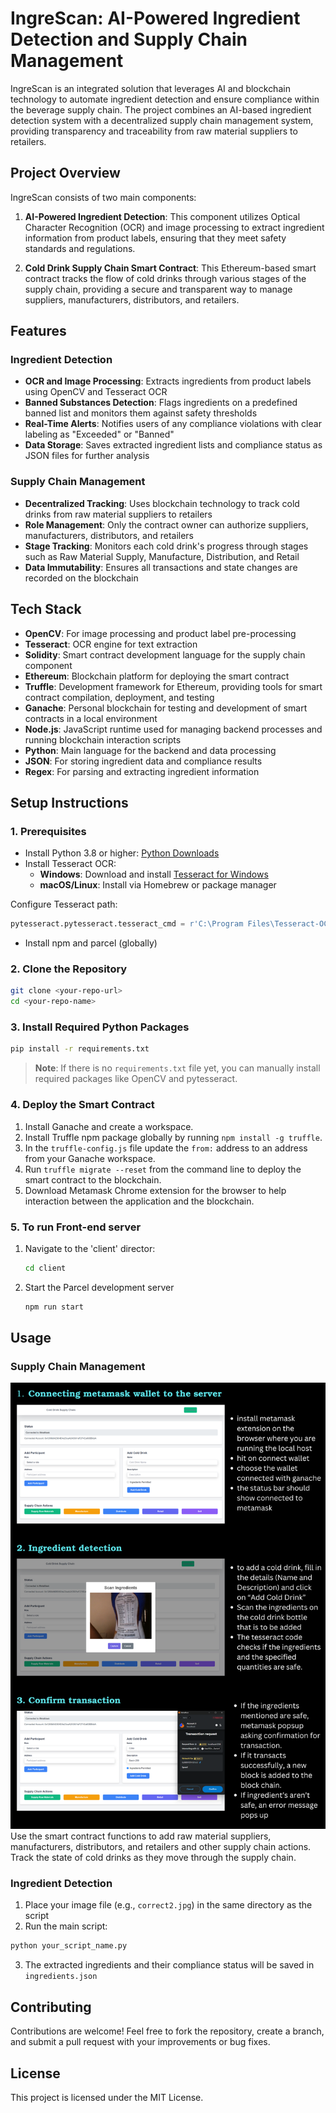 # IngreScan: AI-Powered Ingredient Detection and Supply Chain Management

IngreScan is an integrated solution that leverages AI and blockchain technology to automate ingredient detection and ensure compliance within the beverage supply chain. The project combines an AI-based ingredient detection system with a decentralized supply chain management system, providing transparency and traceability from raw material suppliers to retailers.

## Project Overview

IngreScan consists of two main components:

1. **AI-Powered Ingredient Detection**: This component utilizes Optical Character Recognition (OCR) and image processing to extract ingredient information from product labels, ensuring that they meet safety standards and regulations.

2. **Cold Drink Supply Chain Smart Contract**: This Ethereum-based smart contract tracks the flow of cold drinks through various stages of the supply chain, providing a secure and transparent way to manage suppliers, manufacturers, distributors, and retailers.

## Features

### Ingredient Detection
- **OCR and Image Processing**: Extracts ingredients from product labels using OpenCV and Tesseract OCR
- **Banned Substances Detection**: Flags ingredients on a predefined banned list and monitors them against safety thresholds
- **Real-Time Alerts**: Notifies users of any compliance violations with clear labeling as "Exceeded" or "Banned"
- **Data Storage**: Saves extracted ingredient lists and compliance status as JSON files for further analysis

### Supply Chain Management
- **Decentralized Tracking**: Uses blockchain technology to track cold drinks from raw material suppliers to retailers
- **Role Management**: Only the contract owner can authorize suppliers, manufacturers, distributors, and retailers
- **Stage Tracking**: Monitors each cold drink's progress through stages such as Raw Material Supply, Manufacture, Distribution, and Retail
- **Data Immutability**: Ensures all transactions and state changes are recorded on the blockchain

## Tech Stack

- **OpenCV**: For image processing and product label pre-processing
- **Tesseract**: OCR engine for text extraction
- **Solidity**: Smart contract development language for the supply chain component
- **Ethereum**: Blockchain platform for deploying the smart contract
- **Truffle**: Development framework for Ethereum, providing tools for smart contract compilation, deployment, and testing
- **Ganache**: Personal blockchain for testing and development of smart contracts in a local environment
- **Node.js**: JavaScript runtime used for managing backend processes and running blockchain interaction scripts
- **Python**: Main language for the backend and data processing
- **JSON**: For storing ingredient data and compliance results
- **Regex**: For parsing and extracting ingredient information

## Setup Instructions

### 1. Prerequisites

- Install Python 3.8 or higher: [Python Downloads](https://www.python.org/downloads/)
- Install Tesseract OCR:
  - **Windows**: Download and install [Tesseract for Windows](https://github.com/tesseract-ocr/tesseract)
  - **macOS/Linux**: Install via Homebrew or package manager

Configure Tesseract path:
```python
pytesseract.pytesseract.tesseract_cmd = r'C:\Program Files\Tesseract-OCR\tesseract.exe'  # Update with your path
```
- Install npm and parcel (globally)

### 2. Clone the Repository

```bash
git clone <your-repo-url>
cd <your-repo-name>
```

### 3. Install Required Python Packages

```bash
pip install -r requirements.txt
```

> **Note**: If there is no `requirements.txt` file yet, you can manually install required packages like OpenCV and pytesseract.

### 4. Deploy the Smart Contract

1. Install Ganache and create a workspace.
2. Install Truffle npm package globally by running ```npm install -g truffle```.
3. In the `truffle-config.js` file update the `from:` address to an address from your Ganache workspace.
4. Run ```truffle migrate --reset``` from the command line to deploy the smart contract to the blockchain.
5. Download Metamask Chrome extension for the browser to help interaction between the application and the blockchain.

### 5. To run Front-end server

1. Navigate to the 'client' director:
   ``` bash
   cd client
   ```
2. Start the Parcel development server
   ``` bash
   npm run start 
   ```


## Usage

### Supply Chain Management
![alt text](https://github.com/Prarthana-Ramesh/ingre-scan-ai/blob/fren/Supply_Chain/test/Connecting%20metamask%20wallet%20t.png?raw=true)
Use the smart contract functions to add raw material suppliers, manufacturers, distributors, and retailers and other supply chain actions. Track the state of cold drinks as they move through the supply chain.

### Ingredient Detection

1. Place your image file (e.g., `correct2.jpg`) in the same directory as the script
2. Run the main script:
```bash
python your_script_name.py
```
3. The extracted ingredients and their compliance status will be saved in `ingredients.json`


## Contributing

Contributions are welcome! Feel free to fork the repository, create a branch, and submit a pull request with your improvements or bug fixes.

## License

This project is licensed under the MIT License.
